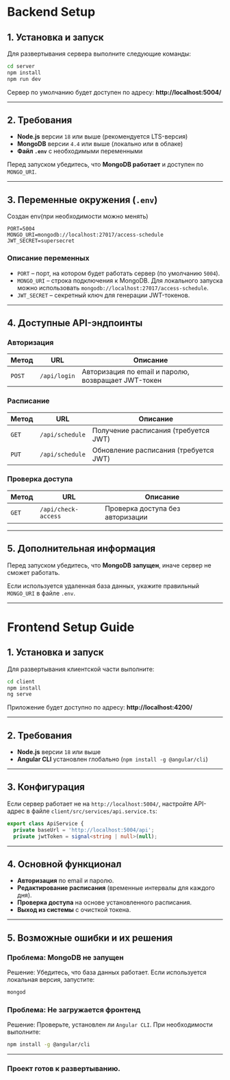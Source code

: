 # **Backend Setup**

## **1. Установка и запуск**

Для развертывания сервера выполните следующие команды:

```sh
cd server
npm install
npm run dev
```

Сервер по умолчанию будет доступен по адресу: **http://localhost:5004/**

---

## **2. Требования**

- **Node.js** версии `18` или выше (рекомендуется LTS-версия)
- **MongoDB** версии `4.4` или выше (локально или в облаке)
- **Файл `.env`** с необходимыми переменными

Перед запуском убедитесь, что **MongoDB работает** и доступен по `MONGO_URI`.

---

## **3. Переменные окружения (`.env`)**

Создан env(при необходимости можно менять)

```env
PORT=5004
MONGO_URI=mongodb://localhost:27017/access-schedule
JWT_SECRET=supersecret
```

### **Описание переменных**

- `PORT` – порт, на котором будет работать сервер (по умолчанию `5004`).
- `MONGO_URI` – строка подключения к MongoDB. Для локального запуска можно использовать `mongodb://localhost:27017/access-schedule`.
- `JWT_SECRET` – секретный ключ для генерации JWT-токенов.

---

## **4. Доступные API-эндпоинты**

### **Авторизация**

| Метод  | URL          | Описание                                            |
| ------ | ------------ | --------------------------------------------------- |
| `POST` | `/api/login` | Авторизация по email и паролю, возвращает JWT-токен |

### **Расписание**

| Метод | URL             | Описание                              |
| ----- | --------------- | ------------------------------------- |
| `GET` | `/api/schedule` | Получение расписания (требуется JWT)  |
| `PUT` | `/api/schedule` | Обновление расписания (требуется JWT) |

### **Проверка доступа**

| Метод | URL                 | Описание                         |
| ----- | ------------------- | -------------------------------- |
| `GET` | `/api/check-access` | Проверка доступа без авторизации |

---

## **5. Дополнительная информация**

Перед запуском убедитесь, что **MongoDB запущен**, иначе сервер не сможет работать.

Если используется удаленная база данных, укажите правильный `MONGO_URI` в файле `.env`.

---

# **Frontend Setup Guide**

## **1. Установка и запуск**

Для развертывания клиентской части выполните:

```sh
cd client
npm install
ng serve
```

Приложение будет доступно по адресу: **http://localhost:4200/**

---

## **2. Требования**

- **Node.js** версии `18` или выше
- **Angular CLI** установлен глобально (`npm install -g @angular/cli`)

---

## **3. Конфигурация**

Если сервер работает не на `http://localhost:5004/`, настройте API-адрес в файле `client/src/services/api.service.ts`:

```ts
export class ApiService {
  private baseUrl = 'http://localhost:5004/api';
  private jwtToken = signal<string | null>(null);
```

---

## **4. Основной функционал**

- **Авторизация** по email и паролю.
- **Редактирование расписания** (временные интервалы для каждого дня).
- **Проверка доступа** на основе установленного расписания.
- **Выход из системы** с очисткой токена.

---

## **5. Возможные ошибки и их решения**

### Проблема: **MongoDB не запущен**

Решение: Убедитесь, что база данных работает. Если используется локальная версия, запустите:

```sh
mongod
```

### Проблема: **Не загружается фронтенд**

Решение: Проверьте, установлен ли `Angular CLI`. При необходимости выполните:

```sh
npm install -g @angular/cli
```

---

### **Проект готов к развертыванию.**
